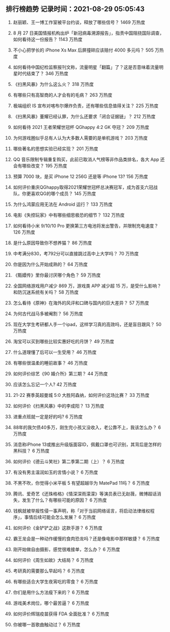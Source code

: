 
## 排行榜趋势 记录时间：2021-08-29 05:05:43
  
  1. 赵丽颖、王一博工作室被平台约谈，释放了哪些信号？ 1469 万热度
    
  2. 8 月 27 日美国情报机构出炉「新冠病毒溯源报告」，指责中国阻挠国际调查，如何看待这一份报告？ 1143 万热度
    
  3. 不小心把学长的 iPhone Xs Max 后屏撞碎应该赔付 4000 多元吗？ 505 万热度
    
  4. 如何看待中国纪检监察报刊文称，流量明星「翻篇」了？这是否意味着流量明星时代结束了？ 346 万热度
    
  5. 《扫黑风暴》为什么这么火？ 318 万热度
    
  6. 有哪些只有高智商的人才会有的毛病？ 263 万热度
    
  7. 极端组织 IS 宣布对喀布尔爆炸负责，还有哪些信息值得关注？ 225 万热度
    
  8. 《扫黑风暴》董耀已经认罪，为什么还要求「闭合证据链」？ 212 万热度
    
  9. 如何看待 2021 王者荣耀世冠杯 QGhappy 4:2 GK 夺冠？ 209 万热度
    
  10. 为何游戏圈似乎总有人认为大多数人需要的是单机游戏？ 203 万热度
    
  11. 哪些著名的思想实验已经实现？ 201 万热度
    
  12. QQ 音乐限制专辑重复购买，此前已取消人气榜等非作品类排名，各大 App 还会有哪些改变？ 195 万热度
    
  13. 预算 7000 块，是买 iPhone 12  256G 还是等 iPhone 13? 156 万热度
    
  14. 如何评价重庆QGhappy取得2021荣耀世冠杯总决赛冠军，成为首支六冠战队，你更喜欢QG的哪个成员？ 145 万热度
    
  15. 为什么鸿蒙应用无法在 Android 运行？ 133 万热度
    
  16. 电影《失控玩家》中有哪些细思极恐的细节？ 132 万热度
    
  17. 如何看待小米 9/10/10 Pro 更换第三方电池将发出警告，并限制充电速度？ 126 万热度
    
  18. 是什么原因导致你不想养猫？ 86 万热度
    
  19. 中考满分830，考792分可以直接跳过高中上大学吗？ 70 万热度
    
  20. 你是因为什么开始成熟的？ 64 万热度
    
  21. 《甄嬛传》里你最讨厌哪个角色？ 59 万热度
    
  22. 全国网络游戏用户减少 869 万，游戏类 APP 减少超 15 万，是受什么影响？和防沉迷系统有关吗？ 58 万热度
    
  23. 怎么看待《原神》在海外的风评和口碑与国内的巨大差异？ 57 万热度
    
  24. 为何古代战马多被阉割？ 56 万热度
    
  25. 现在大学生考研都人手一个ipad，这样学习真的高效吗，还是盲目跟风？ 50 万热度
    
  26. 淘宝可以买到哪些比较实惠好吃的月饼？ 49 万热度
    
  27. 什么道理懂了后可以一生受用？ 46 万热度
    
  28. 有哪些很温柔的睡前故事？ 46 万热度
    
  29. 如何评价综艺《90 婚介所》第三期？ 44 万热度
    
  30. 应该怎么忘记一个人? 42 万热度
    
  31. 21-22 赛季英超曼城 5:0 大胜阿森纳，如何评价这场比赛？ 33 万热度
    
  32. 如何评价《扫黑风暴》中的李成阳？ 13 万热度
    
  33. 进重点班就一定是好的吗? 6 万热度
    
  34. 88年的我欠债40多万，刚生完小孩又没收入，老公靠不上，我该怎么办？ 6 万热度
    
  35. 消息称iPhone 13或推出升级版面容ID，佩戴口罩也可识别，其背后是怎样的黑科技？ 6 万热度
    
  36. 如何评价《德云斗笑社》第二季第二期（上）？ 6 万热度
    
  37. 有没有男主温润如玉的言情小说？ 6 万热度
    
  38. 不黑不吹，你觉得小米平板 5 有望超越华为 MatePad 11吗？ 6 万热度
    
  39. 腾讯、爱奇艺《还珠格格》《情深深雨濛濛》等演员表已无赵薇，微博超话消失，发生了什么？有哪些可能的原因？ 6 万热度
    
  40. 钱枫就被举报性侵一事声明，称「对于当前网络谣言，将启动法律维权程序」，事情后续可能会怎么发展？ 6 万热度
    
  41. 如何评价《金铲铲之战》这款手游？ 6 万热度
    
  42. 霸王龙会是一种动作缓慢的食肉恐龙吗？还是像电影中那样敏捷？ 6 万热度
    
  43. 刚开始做自由摄影，感觉很难接单，怎么办？ 6 万热度
    
  44. 如何评价《周生如故》大结局？ 6 万热度
    
  45. 考研真的需要那么早起吗？ 6 万热度
    
  46. 有哪些适合大学生夜宵吃的零食？ 6 万热度
    
  47. 你们是用什么方法瘦下来的？ 6 万热度
    
  48. 游戏美术岗位，哪个最苦逼？ 6 万热度
    
  49. 如何评价辉瑞疫苗获得 FDA 全面批准？ 6 万热度
    
  50. 你被哪一首歌曲触动过？ 6 万热度
    